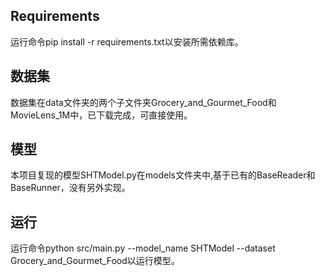 ## Requirements 
  运行命令pip install -r requirements.txt以安装所需依赖库。

## 数据集
  数据集在data文件夹的两个子文件夹Grocery_and_Gourmet_Food和MovieLens_1M中，已下载完成，可直接使用。

## 模型
  本项目复现的模型SHTModel.py在models文件夹中,基于已有的BaseReader和BaseRunner，没有另外实现。

## 运行
  运行命令python src/main.py --model_name SHTModel --dataset Grocery_and_Gourmet_Food以运行模型。





